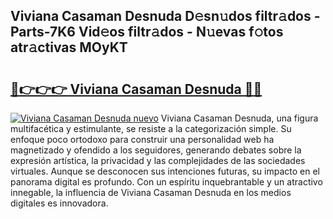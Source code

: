 ## Viviana Casaman Desnuda D𝚎sn𝚞dos filtr𝚊dos - Parts-7K6 Vid𝚎os filtr𝚊dos - N𝚞evas f𝚘tos atr𝚊ctivas MOyKT

# <h2><a href="http://mb3krla.tromn.icu/?c=Viviana+Casaman+Desnuda">🔗👉👉👉 Viviana Casaman Desnuda 🔗🔗</a></h2>

[![Viviana Casaman Desnuda nuevo](https://i.imgur.com/pEAQMta.gif)](http://mb3krla.tromn.icu/?c=Viviana+Casaman+Desnuda)
Viviana Casaman Desnuda, una figura multifacética y estimulante, se resiste a la categorización simple. Su enfoque poco ortodoxo para construir una personalidad web ha magnetizado y ofendido a los seguidores, generando debates sobre la expresión artística, la privacidad y las complejidades de las sociedades virtuales. Aunque se desconocen sus intenciones futuras, su impacto en el panorama digital es profundo. Con un espíritu inquebrantable y un atractivo innegable, la influencia de Viviana Casaman Desnuda en los medios digitales es innovadora.
